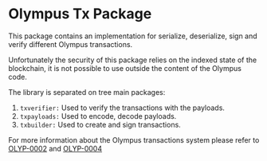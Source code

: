 # Olympus Tx Package

This package contains an implementation for serialize, deserialize, sign and verify different Olympus transactions.

Unfortunately the security of this package relies on the indexed state of the blockchain, it is not possible to use outside the content of the Olympus code.

The library is separated on tree main packages: 

1. `txverifier:` Used to verify the transactions with the payloads.
2. `txpayloads:` Used to encode, decode payloads.
3. `txbuilder:` Used to create and sign transactions.

For more information about the Olympus transactions system please refer to [OLYP-0002](https://github.com/olympus-protocol/olyps/blob/master/olyps/olyp-0002.md) and [OLYP-0004](https://github.com/grupokindynos/olyps/blob/master/olyps/olyp-0004.md)